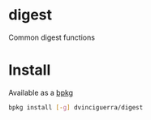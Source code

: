 # digest

Common digest functions

# Install

Available as a [bpkg](http://www.bpkg.sh/)
```sh
bpkg install [-g] dvinciguerra/digest
```
